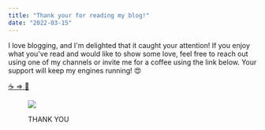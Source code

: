 ```yaml
---
title: "Thank your for reading my blog!"
date: "2022-03-15"
---
```


I love blogging, and I'm delighted that it caught your attention! If you enjoy what you've read and would like to show some love, feel free to reach out using one of my channels or invite me for a coffee using the link below. Your support will keep my engines running! 😍

[☕ => 🤤](http://www.paypal.me/EllenSchwartau/3)

<figure>

![](https://ellenschwartau.files.wordpress.com/2022/03/giphy-1.gif?w=453)

<figcaption>

THANK YOU

</figcaption>

</figure>
